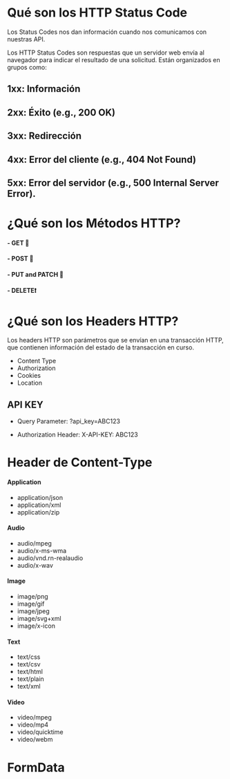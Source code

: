 # Qué son los HTTP Status Code

Los Status Codes nos dan información cuando nos comunicamos
con nuestras API.

Los HTTP Status Codes son respuestas que un servidor web envía al navegador para indicar el resultado de una solicitud. Están organizados en grupos como:

## 1xx: Información
## 2xx: Éxito (e.g., 200 OK)
## 3xx: Redirección
## 4xx: Error del cliente (e.g., 404 Not Found)
## 5xx: Error del servidor (e.g., 500 Internal Server Error).


# ¿Qué son los Métodos HTTP?

#### - GET 👀
#### - POST 🍧
#### - PUT and PATCH 📝
#### - DELETE❗️

# ¿Qué son los Headers HTTP?

Los headers HTTP son parámetros que se envían en una transacción HTTP, que contienen información del estado de la transacción en curso.

- Content Type
- Authorization
- Cookies
- Location

## API KEY

- Query Parameter:
?api_key=ABC123

- Authorization Header:
X-API-KEY: ABC123

# Header de Content-Type

#### Application

- application/json
- application/xml
- application/zip

#### Audio

- audio/mpeg
- audio/x-ms-wma
- audio/vnd.rn-realaudio
- audio/x-wav

#### Image

- image/png
- image/gif
- image/jpeg
- image/svg+xml
- image/x-icon

#### Text

- text/css
- text/csv
- text/html
- text/plain
- text/xml

#### Video

- video/mpeg
- video/mp4
- video/quicktime
- video/webm

# FormData


